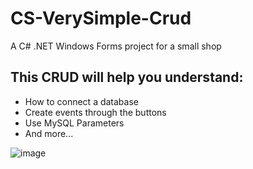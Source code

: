 # CS-VerySimple-Crud
A C# .NET Windows Forms project for a small shop
## This CRUD will help you understand:

- How to connect a database
- Create events through the buttons
- Use MySQL Parameters
- And more...

![image](https://github.com/OscarChavez99/CS-VerySimple-Crud/assets/80979314/b54129f6-75d7-45a9-b5fc-1d47d53fd36f)

